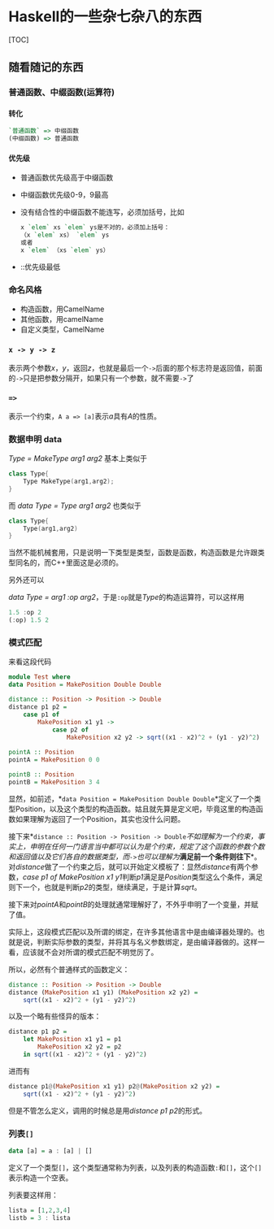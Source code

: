 # Haskell的一些杂七杂八的东西

[TOC]
## 随看随记的东西

### 普通函数、中缀函数(运算符)

#### 转化

```haskell
`普通函数` => 中缀函数
(中缀函数) => 普通函数
```

#### 优先级

- 普通函数优先级高于中缀函数

- 中缀函数优先级0-9，9最高

- 没有结合性的中缀函数不能连写，必须加括号，比如

  ```haskell
  x `elem` xs `elem` ys是不对的，必须加上括号：
  （x `elem` xs） `elem` ys
  或者
  x `elem` （xs `elem` ys）
  ```
- ::优先级最低

### 命名风格

- 构造函数，用CamelName
- 其他函数，用camelName
- 自定义类型，CamelName

### `x -> y -> z`

表示两个参数*x*，*y*，返回*z*，也就是最后一个`->`后面的那个标志符是返回值，前面的`->`只是把参数分隔开，如果只有一个参数，就不需要`->`了

### `=>`

表示一个约束，`A a => [a]`表示*a*具有*A*的性质。

### 数据申明 data 
*Type = MakeType arg1 arg2*
基本上类似于

```C++
class Type{
    Type MakeType(arg1,arg2);
}
```
而
*data Type = Type arg1 arg2*
也类似于

```C++
class Type{
    Type(arg1,arg2)
}
```

当然不能机械套用，只是说明一下类型是类型，函数是函数，构造函数是允许跟类型同名的，而C++里面这是必须的。

另外还可以

*data Type = arg1 :op arg2*，于是`:op`就是*Type*的构造运算符，可以这样用

```haskell
1.5 :op 2
(:op) 1.5 2
```

### 模式匹配

来看这段代码

```haskell
module Test where
data Position = MakePosition Double Double

distance :: Position -> Position -> Double
distance p1 p2 =
    case p1 of
        MakePosition x1 y1 ->
            case p2 of
                MakePosition x2 y2 -> sqrt((x1 - x2)^2 + (y1 - y2)^2)
                
pointA :: Position
pointA = MakePosition 0 0

pointB :: Position
pointB = MakePosition 3 4
```

显然，如前述，*`data Position = MakePosition Double Double`*定义了一个类型Position，以及这个类型的构造函数。姑且就先算是定义吧，毕竟这里的构造函数如果理解为返回了一个Position，其实也没什么问题。

接下来*`distance :: Position -> Position -> Double`*不如理解为一个约束，事实上，申明在任何一门语言当中都可以认为是个约束，规定了这个函数的参数个数和返回值以及它们各自的数据类型，而`->`也可以理解为***满足前一个条件则往下***。对*distance*做了一个约束之后，就可以开始定义模板了：显然*distance*有两个参数，*case p1 of  MakePosition x1 y1*判断*p1*满足是*Position*类型这么个条件，满足则下一个，也就是判断*p2*的类型，继续满足，于是计算*sqrt*。

接下来对*pointA*和*pointB*的处理就通常理解好了，不外乎申明了一个变量，并赋了值。

实际上，这段模式匹配以及所谓的绑定，在许多其他语言中是由编译器处理的。也就是说，判断实际参数的类型，并将其与名义参数绑定，是由编译器做的。这样一看，应该就不会对所谓的模式匹配不明觉厉了。

所以，必然有个普通样式的函数定义：

```haskell
distance :: Position -> Position -> Double
distance (MakePosition x1 y1) (MakePosition x2 y2) =
	sqrt((x1 - x2)^2 + (y1 - y2)^2)
```

以及一个略有些怪异的版本：

```haskell
distance p1 p2 =
	let MakePosition x1 y1 = p1
		MakePosition x2 y2 = p2
	in sqrt((x1 - x2)^2 + (y1 - y2)^2)
```

进而有

```haskell
distance p1@(MakePosition x1 y1) p2@(MakePosition x2 y2) =
	sqrt((x1 - x2)^2 + (y1 - y2)^2)
```

但是不管怎么定义，调用的时候总是用*distance p1 p2*的形式。

### 列表`[]`

```haskell
data [a] = a : [a] | []
```

定义了一个类型`[]`，这个类型通常称为列表，以及列表的构造函数`:`和`[]`，这个`[]`表示构造一个空表。

列表要这样用：

```haskell
lista = [1,2,3,4]
listb = 3 : lista
```



